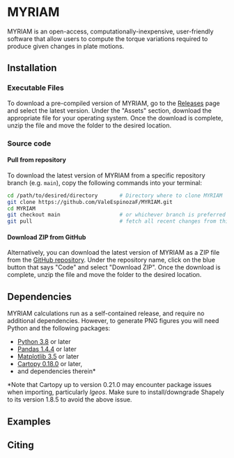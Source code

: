 # MYRIAM
MYRIAM is an open-access, computationally-inexpensive, user-friendly software that allow users to compute the torque variations required to produce given changes in plate motions.


<!-- installation -->
## Installation

### Executable Files

To download a pre-compiled version of MYRIAM, go to the [Releases](https://github.com/ValeEspinozaF/MYRIAM/releases) page and select the latest version. Under the "Assets" section, download the appropriate file for your operating system. Once the download is complete, unzip the file and move the folder to the desired location.

### Source code
#### Pull from repository 

To download the latest version of MYRIAM from a specific repository branch (e.g. `main`), copy the following commands into your terminal:

```sh
cd /path/to/desired/directory       # Directory where to clone MYRIAM
git clone https://github.com/ValeEspinozaF/MYRIAM.git
cd MYRIAM
git checkout main                   # or whichever branch is preferred
git pull                            # fetch all recent changes from this branch
```


#### Download ZIP from GitHub

Alternatively, you can download the latest version of MYRIAM as a ZIP file from the [GitHub repository](https://github.com/ValeEspinozaF/MYRIAM). Under the repository name, click on the blue button that says "Code" and select "Download ZIP". Once the download is complete, unzip the file and move the folder to the desired location.



<!-- dependencies -->
## Dependencies

MYRIAM calculations run as a self-contained release, and require no additional dependencies. However, to generate PNG figures you will need Python and the following packages:

- [Python 3.8](https://www.python.org/) or later
- [Pandas 1.4.4](https://https://pandas.pydata.org/) or later
- [Matplotlib 3.5](https://matplotlib.org/stable/users/installing/index.html) or later
- [Cartopy 0.18.0](https://scitools.org.uk/cartopy/docs/latest/index.html#getting-started) or later, 
- and dependencies therein*

*Note that Cartopy up to version 0.21.0 may encounter package issues when importing, particularly *lgeos*. Make sure to install/downgrade Shapely to its version 1.8.5 to avoid the above issue.

<!-- examples -->
## Examples


<!-- citing -->
## Citing